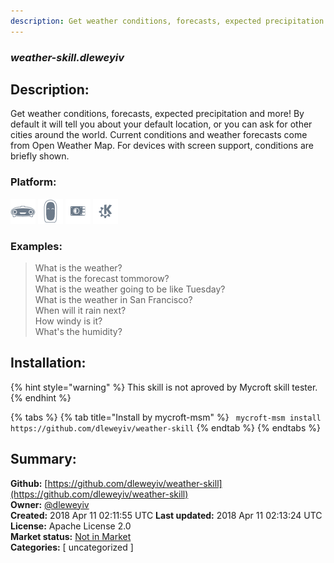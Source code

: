 ```yaml
---
description: Get weather conditions, forecasts, expected precipitation and more!  By default it will tell
---
```


### _weather-skill.dleweyiv_  
## Description:  
Get weather conditions, forecasts, expected precipitation and more!  By default it will tell
you about your default location, or you can ask for other cities around the world.  Current
conditions and weather forecasts come from Open Weather Map.
For devices with screen support, conditions are briefly shown.  
  
### Platform:  
 ![Mark I](../.gitbook/assets/mark-1-icon.png)  ![Mark II](../.gitbook/assets/mark-2-icon.png)  ![Picroft](../.gitbook/assets/picroft-icon.png)  ![plasmoid](../.gitbook/assets/kde.png)   
### Examples:  
> What is the weather?  
> What is the forecast tommorow?  
> What is the weather going to be like Tuesday?  
> What is the weather in San Francisco?  
> When will it rain next?  
> How windy is it?  
> What's the humidity?  
  
## Installation:  
{% hint style="warning" %}
This skill is not aproved by Mycroft skill tester.
{% endhint %}
    
{% tabs %}
{% tab title="Install by mycroft-msm" %}
``` mycroft-msm install https://github.com/dleweyiv/weather-skill```
{% endtab %}
  {% endtabs %}
    
## Summary:  
**Github:** [https://github.com/dleweyiv/weather-skill](https://github.com/dleweyiv/weather-skill)  
**Owner:** [@dleweyiv](https://github.com/dleweyiv)  
**Created:** 2018 Apr 11 02:11:55 UTC  **Last updated:** 2018 Apr 11 02:13:24 UTC  
**License:** Apache License 2.0  
**Market status:** [Not in Market](https://market.mycroft.ai/skill/)  
**Categories:** [ uncategorized ]   
